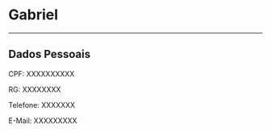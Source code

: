 # Gabriel

---


## Dados Pessoais

CPF: XXXXXXXXXX

RG: XXXXXXXX

Telefone: XXXXXXX

E-Mail: XXXXXXXXX